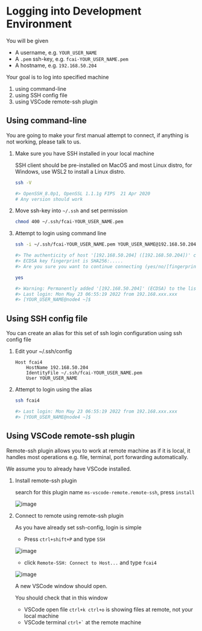 # Logging into Development Environment

You will be given

- A username, e.g. `YOUR_USER_NAME`
- A `.pem` ssh-key, e.g. `fcai-YOUR_USER_NAME.pem`
- A hostname, e.g. `192.168.50.204`

Your goal is to log into specified machine
1. using command-line
2. using SSH config file
3. using VSCode remote-ssh plugin

## Using command-line

You are going to make your first manual attempt to connect, if anything is not working, please talk to us.

1. Make sure you have SSH installed in your local machine

    SSH client should be pre-installed on MacOS and most Linux distro, for Windows, use WSL2 to install a Linux distro.

    ```bash
    ssh -V

    #> OpenSSH_8.0p1, OpenSSL 1.1.1g FIPS  21 Apr 2020
    # Any version should work
    ```

2. Move ssh-key into `~/.ssh` and set permission

    ```bash
    chmod 400 ~/.ssh/fcai-YOUR_USER_NAME.pem
    ```

3. Attempt to login using command line
   
    ```bash
    ssh -i ~/.ssh/fcai-YOUR_USER_NAME.pem YOUR_USER_NAME@192.168.50.204

    #> The authenticity of host '[192.168.50.204] ([192.168.50.204])' can't be established.
    #> ECDSA key fingerprint is SHA256:.....
    #> Are you sure you want to continue connecting (yes/no/[fingerprint])? 

    yes

    #> Warning: Permanently added '[192.168.50.204]' (ECDSA) to the list of known hosts.
    #> Last login: Mon May 23 06:55:19 2022 from 192.168.xxx.xxx
    #> [YOUR_USER_NAME@node4 ~]$ 
    ```

## Using SSH config file

You can create an alias for this set of ssh login configuration using ssh config file

1. Edit your ~/.ssh/config

    ```
    Host fcai4
        HostName 192.168.50.204
        IdentityFile ~/.ssh/fcai-YOUR_USER_NAME.pem
        User YOUR_USER_NAME
    ```

2. Attempt to login using the alias

    ```bash
    ssh fcai4

    #> Last login: Mon May 23 06:55:19 2022 from 192.168.xxx.xxx
    #> [YOUR_USER_NAME@node4 ~]$ 
    ```

## Using VSCode remote-ssh plugin

Remote-ssh plugin allows you to work at remote machine as if it is local, it handles most operations e.g. file, terminal, port forwarding automatically.

We assume you to already have VSCode installed.

1. Install remote-ssh plugin

    search for this plugin name `ms-vscode-remote.remote-ssh`, press `install`

    ![image](https://user-images.githubusercontent.com/20808792/169720542-91b4c11a-7110-4c81-b89a-23ac6ae5ce74.png)

2. Connect to remote using remote-ssh plugin

    As you have already set ssh-config, login is simple

    - Press `ctrl+shift+P` and type `SSH`

    ![image](https://user-images.githubusercontent.com/20808792/169720752-ab955e77-3e36-4ae6-aded-4db099e8dcc4.png)

    - click `Remote-SSH: Connect to Host...` and type `fcai4`

    ![image](https://user-images.githubusercontent.com/20808792/169721202-f8ebc587-3c66-4ab2-ac74-80ccf6329c28.png)

    A new VSCode window should open.
    
    You should check that in this window
    - VSCode open file `ctrl+k ctrl+o` is showing files at remote, not your local machine
    - VSCode terminal `` ctrl+` `` at the remote machine

